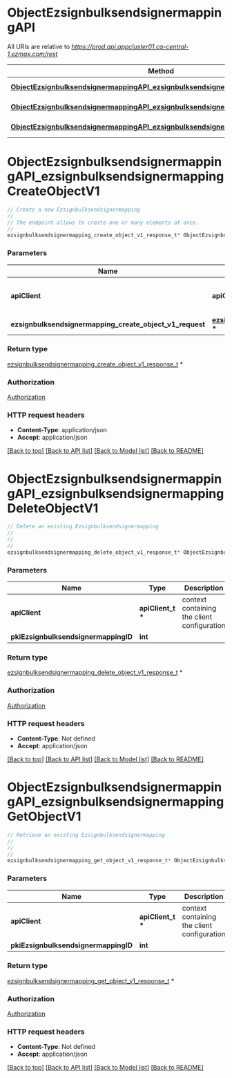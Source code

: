 # ObjectEzsignbulksendsignermappingAPI

All URIs are relative to *https://prod.api.appcluster01.ca-central-1.ezmax.com/rest*

Method | HTTP request | Description
------------- | ------------- | -------------
[**ObjectEzsignbulksendsignermappingAPI_ezsignbulksendsignermappingCreateObjectV1**](ObjectEzsignbulksendsignermappingAPI.md#ObjectEzsignbulksendsignermappingAPI_ezsignbulksendsignermappingCreateObjectV1) | **POST** /1/object/ezsignbulksendsignermapping | Create a new Ezsignbulksendsignermapping
[**ObjectEzsignbulksendsignermappingAPI_ezsignbulksendsignermappingDeleteObjectV1**](ObjectEzsignbulksendsignermappingAPI.md#ObjectEzsignbulksendsignermappingAPI_ezsignbulksendsignermappingDeleteObjectV1) | **DELETE** /1/object/ezsignbulksendsignermapping/{pkiEzsignbulksendsignermappingID} | Delete an existing Ezsignbulksendsignermapping
[**ObjectEzsignbulksendsignermappingAPI_ezsignbulksendsignermappingGetObjectV1**](ObjectEzsignbulksendsignermappingAPI.md#ObjectEzsignbulksendsignermappingAPI_ezsignbulksendsignermappingGetObjectV1) | **GET** /1/object/ezsignbulksendsignermapping/{pkiEzsignbulksendsignermappingID} | Retrieve an existing Ezsignbulksendsignermapping


# **ObjectEzsignbulksendsignermappingAPI_ezsignbulksendsignermappingCreateObjectV1**
```c
// Create a new Ezsignbulksendsignermapping
//
// The endpoint allows to create one or many elements at once.
//
ezsignbulksendsignermapping_create_object_v1_response_t* ObjectEzsignbulksendsignermappingAPI_ezsignbulksendsignermappingCreateObjectV1(apiClient_t *apiClient, ezsignbulksendsignermapping_create_object_v1_request_t * ezsignbulksendsignermapping_create_object_v1_request);
```

### Parameters
Name | Type | Description  | Notes
------------- | ------------- | ------------- | -------------
**apiClient** | **apiClient_t \*** | context containing the client configuration |
**ezsignbulksendsignermapping_create_object_v1_request** | **[ezsignbulksendsignermapping_create_object_v1_request_t](ezsignbulksendsignermapping_create_object_v1_request.md) \*** |  | 

### Return type

[ezsignbulksendsignermapping_create_object_v1_response_t](ezsignbulksendsignermapping_create_object_v1_response.md) *


### Authorization

[Authorization](../README.md#Authorization)

### HTTP request headers

 - **Content-Type**: application/json
 - **Accept**: application/json

[[Back to top]](#) [[Back to API list]](../README.md#documentation-for-api-endpoints) [[Back to Model list]](../README.md#documentation-for-models) [[Back to README]](../README.md)

# **ObjectEzsignbulksendsignermappingAPI_ezsignbulksendsignermappingDeleteObjectV1**
```c
// Delete an existing Ezsignbulksendsignermapping
//
// 
//
ezsignbulksendsignermapping_delete_object_v1_response_t* ObjectEzsignbulksendsignermappingAPI_ezsignbulksendsignermappingDeleteObjectV1(apiClient_t *apiClient, int pkiEzsignbulksendsignermappingID);
```

### Parameters
Name | Type | Description  | Notes
------------- | ------------- | ------------- | -------------
**apiClient** | **apiClient_t \*** | context containing the client configuration |
**pkiEzsignbulksendsignermappingID** | **int** |  | 

### Return type

[ezsignbulksendsignermapping_delete_object_v1_response_t](ezsignbulksendsignermapping_delete_object_v1_response.md) *


### Authorization

[Authorization](../README.md#Authorization)

### HTTP request headers

 - **Content-Type**: Not defined
 - **Accept**: application/json

[[Back to top]](#) [[Back to API list]](../README.md#documentation-for-api-endpoints) [[Back to Model list]](../README.md#documentation-for-models) [[Back to README]](../README.md)

# **ObjectEzsignbulksendsignermappingAPI_ezsignbulksendsignermappingGetObjectV1**
```c
// Retrieve an existing Ezsignbulksendsignermapping
//
// 
//
ezsignbulksendsignermapping_get_object_v1_response_t* ObjectEzsignbulksendsignermappingAPI_ezsignbulksendsignermappingGetObjectV1(apiClient_t *apiClient, int pkiEzsignbulksendsignermappingID);
```

### Parameters
Name | Type | Description  | Notes
------------- | ------------- | ------------- | -------------
**apiClient** | **apiClient_t \*** | context containing the client configuration |
**pkiEzsignbulksendsignermappingID** | **int** |  | 

### Return type

[ezsignbulksendsignermapping_get_object_v1_response_t](ezsignbulksendsignermapping_get_object_v1_response.md) *


### Authorization

[Authorization](../README.md#Authorization)

### HTTP request headers

 - **Content-Type**: Not defined
 - **Accept**: application/json

[[Back to top]](#) [[Back to API list]](../README.md#documentation-for-api-endpoints) [[Back to Model list]](../README.md#documentation-for-models) [[Back to README]](../README.md)

